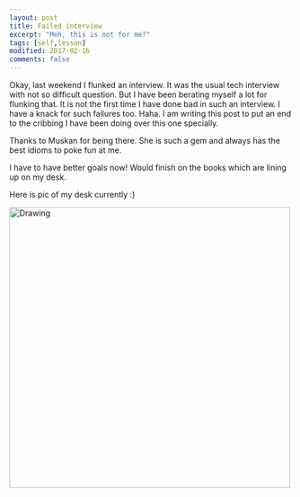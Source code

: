 ```yaml
---
layout: post
title: Failed interview
excerpt: "Meh, this is not for me?"
tags: [self,lesson]
modified: 2017-02-16
comments: false
---
```


Okay, last weekend I flunked an interview. It was the usual tech interview with not so difficult question. 
But I have been berating myself a lot for flunking that. It is not the first time I have done bad in such
an interview. I have a knack for such failures too. Haha. I am writing this post to put an end to the cribbing 
I have been doing over this one specially. 

Thanks to Muskan for being there. She is such a gem and always has the best idioms to poke fun at me. 

I have to have better goals now! Would finish on the books which are lining up on my desk. 

Here is pic of my desk currently :)

<img src="{{ site.url }}/img/room2.jpg" alt="Drawing" style="width: 500px;"/>

<!-- ![alt text]({{ site.url }}/img/room2.jpg =100x20)) -->